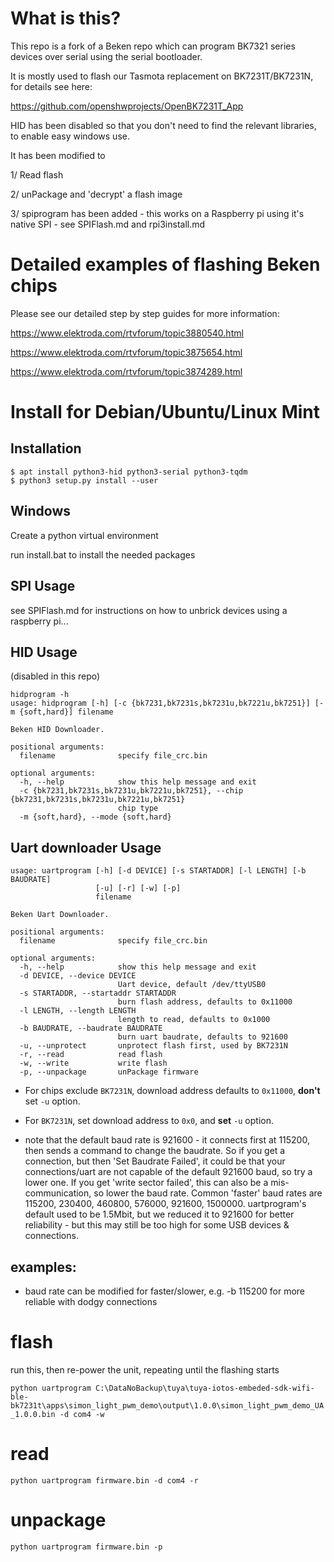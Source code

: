 # What is this?

This repo is a fork of a Beken repo which can program BK7321 series devices over serial using the serial bootloader.

It is mostly used to flash our Tasmota replacement on BK7231T/BK7231N, for details see here:

https://github.com/openshwprojects/OpenBK7231T_App

HID has been disabled so that you don't need to find the relevant libraries, to enable easy windows use.

It has been modified to

1/ Read flash

2/ unPackage and 'decrypt' a flash image

3/ spiprogram has been added - this works on a Raspberry pi using it's native SPI - see SPIFlash.md and rpi3install.md

# Detailed examples of flashing Beken chips

Please see our detailed step by step guides for more information:

https://www.elektroda.com/rtvforum/topic3880540.html

https://www.elektroda.com/rtvforum/topic3875654.html

https://www.elektroda.com/rtvforum/topic3874289.html

# Install for Debian/Ubuntu/Linux Mint

## Installation

```
$ apt install python3-hid python3-serial python3-tqdm
$ python3 setup.py install --user
```

## Windows

Create a python virtual environment

run install.bat to install the needed packages


## SPI Usage

see SPIFlash.md for instructions on how to unbrick devices using a raspberry pi...


## HID Usage

(disabled in this repo)

```
hidprogram -h
usage: hidprogram [-h] [-c {bk7231,bk7231s,bk7231u,bk7221u,bk7251}] [-m {soft,hard}] filename

Beken HID Downloader.

positional arguments:
  filename              specify file_crc.bin

optional arguments:
  -h, --help            show this help message and exit
  -c {bk7231,bk7231s,bk7231u,bk7221u,bk7251}, --chip {bk7231,bk7231s,bk7231u,bk7221u,bk7251}
                        chip type
  -m {soft,hard}, --mode {soft,hard}
```



## Uart downloader Usage

```
usage: uartprogram [-h] [-d DEVICE] [-s STARTADDR] [-l LENGTH] [-b BAUDRATE]
                   [-u] [-r] [-w] [-p]
                   filename

Beken Uart Downloader.

positional arguments:
  filename              specify file_crc.bin

optional arguments:
  -h, --help            show this help message and exit
  -d DEVICE, --device DEVICE
                        Uart device, default /dev/ttyUSB0
  -s STARTADDR, --startaddr STARTADDR
                        burn flash address, defaults to 0x11000
  -l LENGTH, --length LENGTH
                        length to read, defaults to 0x1000
  -b BAUDRATE, --baudrate BAUDRATE
                        burn uart baudrate, defaults to 921600
  -u, --unprotect       unprotect flash first, used by BK7231N
  -r, --read            read flash
  -w, --write           write flash
  -p, --unpackage       unPackage firmware
```

* For chips exclude `BK7231N`, download address defaults to `0x11000`, **don't** set `-u` option.

* For `BK7231N`, set download address to `0x0`, and **set** `-u` option.

* note that the default baud rate is 921600 - it connects first at 115200, then sends a command to change the baudrate.  So if you get a connection, but then 'Set Baudrate Failed', it could be that your connections/uart are not capable of the default 921600 baud, so try a lower one.  If you get 'write sector failed', this can also be a mis-communication, so lower the baud rate.  Common 'faster' baud rates are 115200, 230400, 460800, 576000, 921600, 1500000.  uartprogram's default used to be 1.5Mbit, but we reduced it to 921600 for better reliability - but this may still be too high for some USB devices & connections.

## examples:

* baud rate can be modified for faster/slower, e.g. -b 115200 for more reliable with dodgy connections

# flash

run this, then re-power the unit, repeating until the flashing starts

`python uartprogram C:\DataNoBackup\tuya\tuya-iotos-embeded-sdk-wifi-ble-bk7231t\apps\simon_light_pwm_demo\output\1.0.0\simon_light_pwm_demo_UA_1.0.0.bin -d com4 -w`

# read

`python uartprogram firmware.bin -d com4 -r`

# unpackage

`python uartprogram firmware.bin -p`

